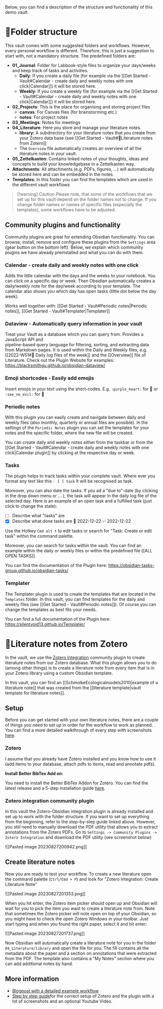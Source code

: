 Below, you can find a description of the structure and functionality of this demo vault.

# 📂Folder structure

This vault comes with some suggested folders and workflows. However, every personal workflow is different. Therefore, this is just a suggestion to start with, not a mandatory structure. The predefined folders are:

- **01_Journal**: Folder for Labbook-style files to organize your days/weeks and keep track of tasks and activities.
	- **Daily**: If you create a daily file (for example via the [[Get Started - Vault#Calendar - create daily and weekly notes with one click|Calendar]]) it will be stored here.
	- **Weekly**: If you create a weekly file (for example via the [[Get Started - Vault#Calendar - create daily and weekly notes with one click|Calendar]]) it will be stored here.
- **02_Projects**: This is the place for organising and storing project files
	- **canvas**: For Canvas files (for brainstorming etc.)
	- **notes**: For project notes
- **03_Meetings**: Notes for meetings
- **04_Literature**: Here you store and manage your literature notes. 
	- **library:** A subdirectory for your literature notes that you create from your Zotero data base (see [[Get Started - Vault#📖Literature notes from Zotero]] 
	- The `Overview` file automatically creates an overview of all the literature notes in your vault.
- **05_Zettelkasten:** Contains linked notes of your thoughts, ideas and concepts to build your knowledgebase in a Zettelkasten way.
- **Attachments**: All attachments (e.g. PDFs, figures, ...) will automatically be stored here and can be embedded in the notes. 
- **Templates**: In this folder you can find the templates which are used in the different vault workflows

> [!warning] Caution
Please note, that some of the workflows that we set up for this vault depend on the folder names not to change. If you change folder names or names of specific files (especially the templates), some workflows have to be adjusted.
## Community plugins and functionality

Community plugins are great for extending Obsidian functionality. You can browse, install, remove and configure these plugins from the `Settings` area (gear button on the bottom left). Below, we explain which community plugins we have already preinstalled and what you can do with them.

### Calendar - create daily and weekly notes with one click

Adds the little calendar with the days and the weeks to your notebook. You can click on a specific day or week. Then Obsidian automatically creates a daily/weekly note for the day/week according to your template. The calendar also shows you which day has open tasks (little dot below the day week).

Works well together with: [[Get Started - Vault#Periodic notes|Periodic notes]], [[Get Started - Vault#Templater|Templater]]

### Dataview - Automatically query information in your vault

Treat your Vault as a database which you can query from. Provides a JavaScript API and  
pipeline-based query language for filtering, sorting, and extracting data from Markdown pages. 
It is used within the Daily and Weekly files, e.g. [[2022-W51#🌴 Daily log files of the week]] and the [[Overview]] file of Literature.
Check out the Plugin Website for examples: https://blacksmithgu.github.io/obsidian-dataview/ 

### Emoji shortcodes - Easily add emojis

Insert emojis in your text using the short-codes. E.g. `:purple_heart:` for 💜 or `:see_no_evil:` for 🙈

### Periodic notes
With this plugin you can easily create and navigate between daily and weekly files (also monthly, quarterly or annual files are possible). In the settings of the `Periodic Notes` plugin you can set the templates for your notes and the specific folder, where the new file will be created.  

You can create daily and weekly notes either from the taskbar or from the [[Get Started - Vault#Calendar - create daily and weekly notes with one click|Calendar plugin]] by clicking at the respective day or week.

### Tasks
The plugin helps to track tasks within your complete vault. Where ever you format any text like this 
``- [ ] task``
It will be recognised as task. 

Moreover, you can also date the tasks. If you ad a "due to"-date (by clicking in the drop down menu or ... ), the task will appear in the daily log file of the selected day. Here is an example of an open task and a fulfilled task (just click to change the state): 
- [ ] Describe what "tasks" are
- [x] Describe what done tasks are 📅 2022-12-22 ✅ 2022-12-22

Use the Hotkey `Cmd alt t` to edit tasks or search for "Task: Create or edit task" within the command palette. 

Moreover, you can search for tasks within the vault. You can find an example within the daily or weekly files or within the predefined file [[ALL OPEN TASKS]]. 

You can find the documentation of the Plugin here: https://obsidian-tasks-group.github.io/obsidian-tasks/ 

### Templater
The Templater plugin is used to create the templates that are located in the `Templates` folder. In this vault, you can find templates for the daily and weekly files (see [[Get Started - Vault#Periodic notes]]). Of course you can change the templates as best fits your needs.

You can find a full documentation of the Plugin here: https://silentvoid13.github.io/Templater/

# 📖Literature notes from Zotero

In the vault, we use the [Zotero Integration](https://github.com/mgmeyers/obsidian-zotero-integration) community plugin to create literature notes from our Zotero database. What this plugin allows you to do (among other things) is to create a literature note from every item that is in your Zotero library using a custom Obsidian template.

In this vault, you can find an [[SchmolkeEcologicalmodels2010|example of a literature note]] that was created from the [[literature template|vault template for literature notes]].

## Setup

Before you can get started with your own literature notes, there are a couple of things you need to set up in order for the workflow to work as planned. You can find a more detailed walkthrough of every step with screenshots [here](https://dannyhatcher.com/zotero-obsidian-integration/).
### Zotero

I assume that you already have Zotero installed and you know how to use it (add items to your database, attach pdfs to items, read and annotate pdfs).

**Install Better BibTex Add on:**

You need to install the Better BibTex Addon for Zotero. You can find the latest release and a 5-step installation guide [here](https://retorque.re/zotero-better-bibtex/installation/).
### Zotero integration community plugin

In this vault the Zotero-Obsidian integration plugin is already installed and set up to work with the folder structure. If you want to set up everything from the beginning, refer to the step-by-step guide linked above. However, you still need to manually download the PDF utility that allows you to extract annotations from the Zotero PDFs. Go to `Settings -> Community Plugins -> Zotero Integration` and download the PDF utility (see screenshot below)

![[Pasted image 20230827200942.png]]

## Create literature notes

Now you are ready to test your workflow. To create a new literature open the command palette (`Ctrl/Cmd + P`) and look for "Zotero Integration: Create Literature Note"

![[Pasted image 20230827201353.png]]

When you hit enter, the Zotero item picker should open up and Obsidian will wait for you to pick the item you want to create a literature note from. Note that sometimes the Zotero picker will note open on top of your Obsidian, so you might have to check the open Zotero Windows in your toolbar.
Just start typing and when you found the right paper, select it and hit enter:

![[Pasted image 20230827201737.png]]

Now Obsidian will automatically create a literature note for you in the folder `04_Literature/library` and open the file for you. The fill contains all the metadata about the paper and a section on annotations that were extracted from the PDF. The template also contains a "My Notes" section where you can add additional notes by hand.
## More information

- [Blogpost with a detailed example workflow](https://medium.com/@alexandraphelan/an-updated-academic-workflow-zotero-obsidian-cffef080addd)
- [Step by step guide](https://dannyhatcher.com/zotero-obsidian-integration/)for the correct setup of Zotero and the plugin with a lot of screenshots and an optional Youtube Video.



